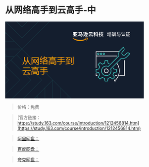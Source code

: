 # 从网络高手到云高手-中

![img](../../../assets/study163/free/e0dad6553c87445fb6af83cc10d06cf3.png)

> 价格：免费

> [官方链接：https://study.163.com/course/introduction/1212456814.htm](https://study.163.com/course/introduction/1212456814.htm)

> [阿里网盘：]()

> [百度网盘：]()

> [夸克网盘：]()
